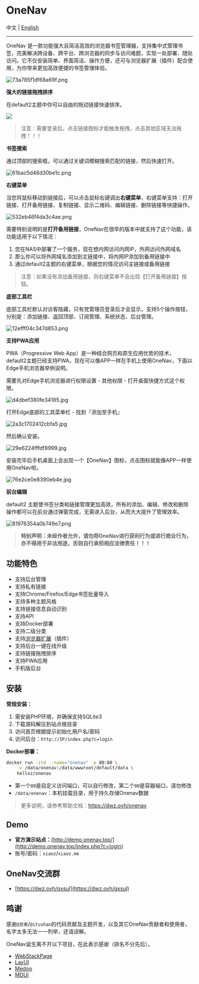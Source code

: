# OneNav

中文 | [English](./README_EN.md)

___

OneNav 是一款功能强大且简洁高效的浏览器书签管理器，支持集中式管理书签，完美解决跨设备、跨平台、跨浏览器的同步与访问难题，实现一处部署、随处访问。它不仅安装简单、界面简洁、操作方便，还可与浏览器扩展（插件）配合使用，为你带来更加高效便捷的书签管理体验。

![73a785f1df68a69f.png](https://img.rss.ink/imgs/2024/11/28/73a785f1df68a69f.png)

**强大的链接拖拽排序**

在default2主题中你可以自由的拖动链接快速排序。

![](https://sv.png.pub/imgs/2024/11/28/1ec844b98e9b84f0.gif)

> 注意：需要登录后，点击链接图标才能触发拖拽，点击其他区域无法拖拽！！！

**书签搜索**

通过顶部的搜索框，可以通过关键词模糊搜索匹配的链接，然后快速打开。

![61bac5d46d30be1c.png](https://img.rss.ink/imgs/2024/11/28/61bac5d46d30be1c.png)

**右键菜单**

当您将鼠标移动到链接后，可以点击鼠标右键调出**右键菜单**，右键菜单支持：打开链接、打开备用链接、复制链接、显示二维码、编辑链接、删除链接等快捷操作。

![532eb46f4da3c4ae.png](https://img.rss.ink/imgs/2024/11/28/532eb46f4da3c4ae.png)

需要特别说明的是**打开备用链接**，OneNav在很早的版本中就支持了这个功能，该功能适用于以下情况：

1. 您在NAS中部署了一个服务，现在想内网访问内网IP，外网访问外网域名
2. 那么你可以将外网域名添加到主链接中，将内网IP添加到备用链接中
3. 通过default2主题的右键菜单，根据您的情况访问主链接或备用链接

> 注意：如果没有添加备用链接，则右键菜单不会出现【打开备用链接】按钮。

**底部工具栏**

底部工具栏默认对访客隐藏，只有党管理员登录后才会显示，支持5个操作按钮，分别是：添加链接、返回顶部、订阅管理、系统状态、后台管理。

![12efff04c347d853.png](https://img.rss.ink/imgs/2024/11/28/12efff04c347d853.png)

**支持PWA应用**

PWA（Progressive Web App）是一种结合网页和原生应用优势的技术，default2主题已经支持PWA，现在可以像APP一样在手机上使用OneNav，下面以Edge手机浏览器举例说明。

需要先对Edge手机浏览器进行权限设置 - 其他权限 - 打开桌面快捷方式这个权限。

![d4dbef380fe34185.jpg](https://img.rss.ink/imgs/2024/11/28/d4dbef380fe34185.jpg)

打开Edge底部的工具菜单栏 - 找到『添加至手机』

![2a3c1702412cbfa5.jpg](https://img.rss.ink/imgs/2024/11/28/2a3c1702412cbfa5.jpg)

然后确认安装。

![29e6224fffdf8999.jpg](https://img.rss.ink/imgs/2024/11/28/29e6224fffdf8999.jpg)

安装完毕后手机桌面上会出现一个【OneNav】图标，点击图标就能像APP一样使用OneNav啦。

![76e2ce0e8390eb4e.jpg](https://img.rss.ink/imgs/2024/11/28/76e2ce0e8390eb4e.jpg)

**前台编辑**

default2 主题使书签分类和链接管理更加高效，所有的添加、编辑、修改和删除操作都可以在前台通过弹窗完成，无需进入后台，从而大大提升了管理效率。

![81976354a0b749e7.png](https://img.rss.ink/imgs/2024/11/28/81976354a0b749e7.png)

> **特别声明：未经作者允许，请勿将OneNav进行获利行为或进行商业行为，亦不得用于非法用途，否则自行承担相应法律责任！！！**

## 功能特色

* 支持后台管理
* 支持私有链接
* 支持Chrome/Firefox/Edge书签批量导入
* 支持多种主题风格
* 支持链接信息自动识别
* 支持API
* 支持Docker部署
* 支持二级分类
* 支持[浏览器扩展](https://dwz.ovh/4kxn2)（插件）
* 支持后台一键在线升级
* 支持链接拖拽排序
* 支持PWA应用
* 手机版后台

## 安装

**常规安装：**

1. 需安装PHP环境，并确保支持SQLite3
2. 下载源码解压到站点根目录
3. 访问首页根据提示初始化用户名/密码
4. 访问后台：`http://IP/index.php?c=login`

**Docker部署：**

```bash
docker run -itd --name="onenav" -p 80:80 \
    -v /data/onenav:/data/wwwroot/default/data \
    helloz/onenav
```
* 第一个`80`是自定义访问端口，可以自行修改，第二个`80`是容器端口，请勿修改
* `/data/onenav`：本机挂载目录，用于持久存储Onenav数据

> 更多说明，请参考帮助文档：https://dwz.ovh/onenav

## Demo

* **官方演示站点：**[http://demo.onenav.top/](http://demo.onenav.top/index.php?c=login)
* 账号/密码：`xiaoz`/`xiaoz.me`


## OneNav交流群

* [https://dwz.ovh/qxsul](https://dwz.ovh/qxsul)

## 鸣谢

感谢`@百素`/`@itushan`的代码贡献及主题开发，以及其它OneNav贡献者和使用者，名字太多无法一一列举，还请谅解。

OneNav诞生离不开以下项目，在此表示感谢（排名不分先后）。

* [WebStackPage](https://github.com/WebStackPage/WebStackPage.github.io)
* [LayUI](https://github.com/sentsin/layui)
* [Medoo](https://github.com/catfan/Medoo)
* [MDUI](https://github.com/zdhxiong/mdui)
